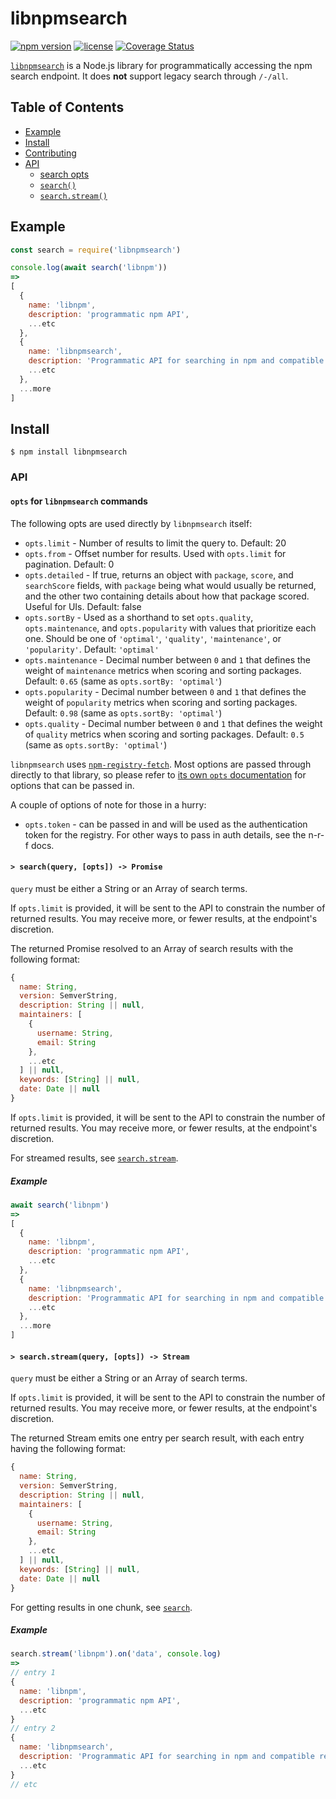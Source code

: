 # libnpmsearch

[![npm version](https://img.shields.io/npm/v/libnpmsearch.svg)](https://npm.im/libnpmsearch)
[![license](https://img.shields.io/npm/l/libnpmsearch.svg)](https://npm.im/libnpmsearch)
[![Coverage Status](https://coveralls.io/repos/github/npm/libnpmsearch/badge.svg?branch=latest)](https://coveralls.io/github/npm/libnpmsearch?branch=latest)

[`libnpmsearch`](https://github.com/npm/libnpmsearch) is a Node.js library for
programmatically accessing the npm search endpoint. It does **not** support
legacy search through `/-/all`.

## Table of Contents

* [Example](#example)
* [Install](#install)
* [Contributing](#contributing)
* [API](#api)
  * [search opts](#opts)
  * [`search()`](#search)
  * [`search.stream()`](#search-stream)

## Example

```js
const search = require('libnpmsearch')

console.log(await search('libnpm'))
=>
[
  {
    name: 'libnpm',
    description: 'programmatic npm API',
    ...etc
  },
  {
    name: 'libnpmsearch',
    description: 'Programmatic API for searching in npm and compatible registries',
    ...etc
  },
  ...more
]
```

## Install

`$ npm install libnpmsearch`

### API

#### <a name="opts"></a> `opts` for `libnpmsearch` commands

The following opts are used directly by `libnpmsearch` itself:

* `opts.limit` - Number of results to limit the query to. Default: 20
* `opts.from` - Offset number for results. Used with `opts.limit` for pagination. Default: 0
* `opts.detailed` - If true, returns an object with `package`, `score`, and `searchScore` fields, with `package` being what would usually be returned, and the other two containing details about how that package scored. Useful for UIs. Default: false
* `opts.sortBy` - Used as a shorthand to set `opts.quality`, `opts.maintenance`, and `opts.popularity` with values that prioritize each one. Should be one of `'optimal'`, `'quality'`, `'maintenance'`, or `'popularity'`. Default: `'optimal'`
* `opts.maintenance` - Decimal number between `0` and `1` that defines the weight of `maintenance` metrics when scoring and sorting packages. Default: `0.65` (same as `opts.sortBy: 'optimal'`)
* `opts.popularity` - Decimal number between `0` and `1` that defines the weight of `popularity` metrics when scoring and sorting packages. Default: `0.98` (same as `opts.sortBy: 'optimal'`)
* `opts.quality` - Decimal number between `0` and `1` that defines the weight of `quality` metrics when scoring and sorting packages. Default: `0.5` (same as `opts.sortBy: 'optimal'`)

`libnpmsearch` uses [`npm-registry-fetch`](https://npm.im/npm-registry-fetch).
Most options are passed through directly to that library, so please refer to
[its own `opts`
documentation](https://www.npmjs.com/package/npm-registry-fetch#fetch-options)
for options that can be passed in.

A couple of options of note for those in a hurry:

* `opts.token` - can be passed in and will be used as the authentication token for the registry. For other ways to pass in auth details, see the n-r-f docs.

#### <a name="search"></a> `> search(query, [opts]) -> Promise`

`query` must be either a String or an Array of search terms.

If `opts.limit` is provided, it will be sent to the API to constrain the number
of returned results. You may receive more, or fewer results, at the endpoint's
discretion.

The returned Promise resolved to an Array of search results with the following
format:

```js
{
  name: String,
  version: SemverString,
  description: String || null,
  maintainers: [
    {
      username: String,
      email: String
    },
    ...etc
  ] || null,
  keywords: [String] || null,
  date: Date || null
}
```

If `opts.limit` is provided, it will be sent to the API to constrain the number
of returned results. You may receive more, or fewer results, at the endpoint's
discretion.

For streamed results, see [`search.stream`](#search-stream).

##### Example

```javascript
await search('libnpm')
=>
[
  {
    name: 'libnpm',
    description: 'programmatic npm API',
    ...etc
  },
  {
    name: 'libnpmsearch',
    description: 'Programmatic API for searching in npm and compatible registries',
    ...etc
  },
  ...more
]
```

#### <a name="search-stream"></a> `> search.stream(query, [opts]) -> Stream`

`query` must be either a String or an Array of search terms.

If `opts.limit` is provided, it will be sent to the API to constrain the number
of returned results. You may receive more, or fewer results, at the endpoint's
discretion.

The returned Stream emits one entry per search result, with each entry having
the following format:

```js
{
  name: String,
  version: SemverString,
  description: String || null,
  maintainers: [
    {
      username: String,
      email: String
    },
    ...etc
  ] || null,
  keywords: [String] || null,
  date: Date || null
}
```

For getting results in one chunk, see [`search`](#search-stream).

##### Example

```javascript
search.stream('libnpm').on('data', console.log)
=>
// entry 1
{
  name: 'libnpm',
  description: 'programmatic npm API',
  ...etc
}
// entry 2
{
  name: 'libnpmsearch',
  description: 'Programmatic API for searching in npm and compatible registries',
  ...etc
}
// etc
```
